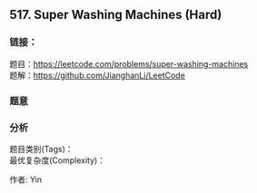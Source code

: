## 517. Super Washing Machines (Hard)

### **链接**：
题目：https://leetcode.com/problems/super-washing-machines  
题解：https://github.com/JianghanLi/LeetCode

### **题意**



### **分析**  
题目类别(Tags)：  
最优复杂度(Complexity)：  



作者: Yin
